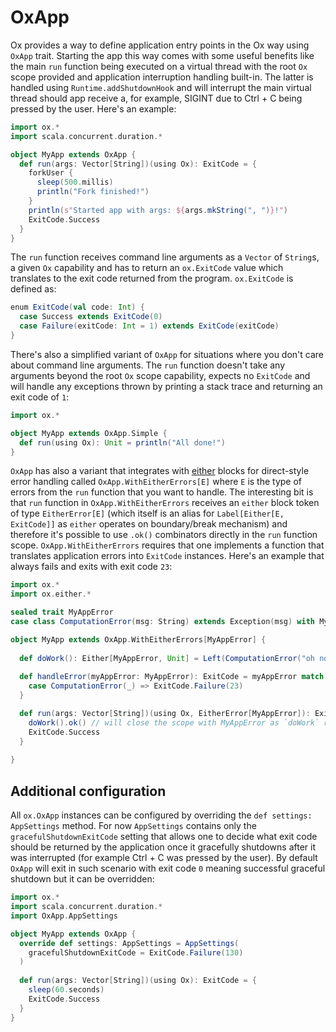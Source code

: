 # OxApp

Ox provides a way to define application entry points in the Ox way using `OxApp` trait. Starting the app this way comes
with some useful benefits like the main `run` function being executed on a virtual thread with the root `Ox` scope provided 
and application interruption handling built-in. The latter is handled using `Runtime.addShutdownHook` and will interrupt 
the main  virtual thread should app receive a, for example, SIGINT due to Ctrl + C being pressed by the user. 
Here's an example: 

```scala mdoc:compile-only
import ox.*
import scala.concurrent.duration.*

object MyApp extends OxApp {
  def run(args: Vector[String])(using Ox): ExitCode = {
    forkUser {
      sleep(500.millis)
      println("Fork finished!")
    }
    println(s"Started app with args: ${args.mkString(", ")}!")
    ExitCode.Success
  }
}
```

The `run` function receives command line arguments as a `Vector` of `String`s, a given `Ox` capability and has to 
return an `ox.ExitCode` value which translates to the exit code returned from the program. `ox.ExitCode` is defined as:

```scala mdoc:compile-only
enum ExitCode(val code: Int) {
  case Success extends ExitCode(0)
  case Failure(exitCode: Int = 1) extends ExitCode(exitCode)
}
```

There's also a simplified variant of `OxApp` for situations where you don't care about command line arguments. 
The `run` function doesn't take any arguments beyond the root `Ox` scope capability, expects no `ExitCode` and will 
handle any exceptions thrown by printing a stack trace and returning an exit code of `1`:


```scala mdoc:compile-only
import ox.*

object MyApp extends OxApp.Simple {
  def run(using Ox): Unit = println("All done!")
}
```

`OxApp` has also a variant that integrates with [either](basics/error-handling.md#boundary-break-for-eithers) 
blocks for direct-style error handling called `OxApp.WithEitherErrors[E]` where `E` is the type of errors from the 
`run` function that you want to handle. The interesting bit is that `run` function in `OxApp.WithEitherErrors` receives
an `either` block token of type `EitherError[E]` (which itself is an alias for `Label[Either[E, ExitCode]]` as `either` 
operates on boundary/break mechanism) and therefore it's possible to use `.ok()` combinators directly in the `run` 
function scope. `OxApp.WithEitherErrors` requires that one implements a function that translates application errors
into `ExitCode` instances. Here's an example that always fails and exits with exit code `23`:

```scala mdoc:compile-only
import ox.*
import ox.either.*

sealed trait MyAppError
case class ComputationError(msg: String) extends Exception(msg) with MyAppError

object MyApp extends OxApp.WithEitherErrors[MyAppError] {
  
  def doWork(): Either[MyAppError, Unit] = Left(ComputationError("oh no"))
  
  def handleError(myAppError: MyAppError): ExitCode = myAppError match {
    case ComputationError(_) => ExitCode.Failure(23)
  }

  def run(args: Vector[String])(using Ox, EitherError[MyAppError]): ExitCode = {
    doWork().ok() // will close the scope with MyAppError as `doWork` returns a Left
    ExitCode.Success
  }
  
}
```

## Additional configuration

All `ox.OxApp` instances can be configured by overriding the `def settings: AppSettings` method. For now `AppSettings`
contains only the `gracefulShutdownExitCode` setting that allows one to decide what exit code should be returned by 
the application once it gracefully shutdowns after it was interrupted (for example Ctrl + C was pressed by the user). 
By default `OxApp` will exit in such scenario with exit code `0` meaning successful graceful shutdown but it can be 
overridden: 

```scala mdoc:compile-only
import ox.*
import scala.concurrent.duration.*
import OxApp.AppSettings

object MyApp extends OxApp {
  override def settings: AppSettings = AppSettings(
    gracefulShutdownExitCode = ExitCode.Failure(130)
  )
  
  def run(args: Vector[String])(using Ox): ExitCode = {
    sleep(60.seconds)
    ExitCode.Success
  }
}
```
